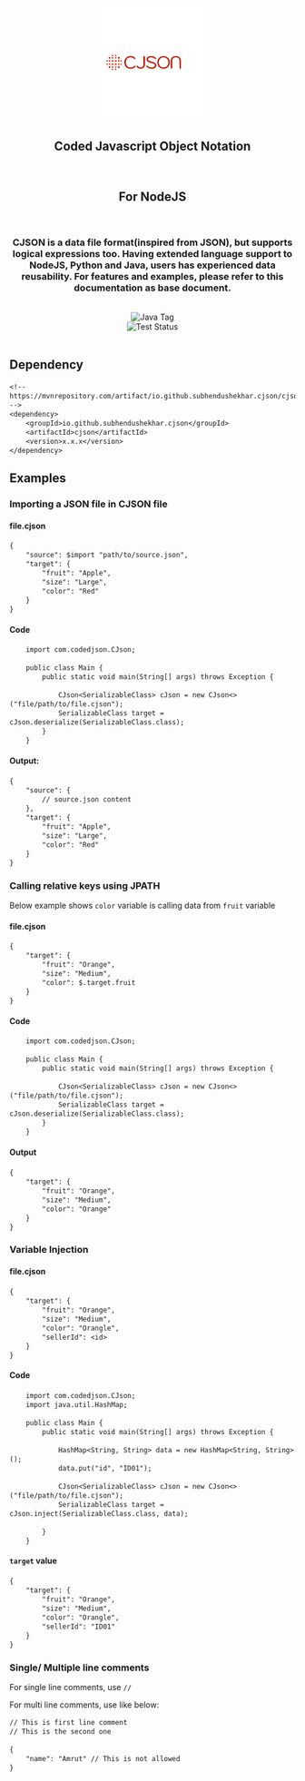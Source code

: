 <div align="center">
    <img src="https://github.com/SubhenduShekhar/cjson/blob/main/docs/logo.png?raw=true" width="200" alt="CJSON Logo"/>
    <h2>Coded Javascript Object Notation</h2><br/>
    <h2>For NodeJS</h2><br/>
    <h3>
        CJSON is a data file format(inspired from JSON), but supports logical expressions too. Having extended language support to NodeJS, Python and Java, users has experienced data reusability. For features and examples, please refer to this documentation as base document.
    </h3>
    <br/>
    <div>
        <img src="https://img.shields.io/badge/java-blue" alt="Java Tag">
    </div>
    <div>
        <img src="https://github.com/SubhenduShekhar/cjson/actions/workflows/java-tests.yml/badge.svg" alt="Test Status"/>
    </div>
</div>

<br/>

## Dependency

```
<!-- https://mvnrepository.com/artifact/io.github.subhendushekhar.cjson/cjson -->
<dependency>
    <groupId>io.github.subhendushekhar.cjson</groupId>
    <artifactId>cjson</artifactId>
    <version>x.x.x</version>
</dependency>

```


## Examples

### Importing a JSON file in CJSON file

#### file.cjson

```
{
    "source": $import "path/to/source.json",
    "target": {
        "fruit": "Apple",
        "size": "Large",
        "color": "Red"
    }
}
```

#### Code

```
    import com.codedjson.CJson;

    public class Main {
        public static void main(String[] args) throws Exception {
            
            CJson<SerializableClass> cJson = new CJson<>("file/path/to/file.cjson");
            SerializableClass target = cJson.deserialize(SerializableClass.class);
        }
    }
```

#### Output: 

```
{
    "source": {
        // source.json content
    },
    "target": {
        "fruit": "Apple",
        "size": "Large",
        "color": "Red"
    }
}
```

### Calling relative keys using JPATH

Below example shows `color` variable is calling data from `fruit` variable

#### file.cjson
```
{
    "target": {
        "fruit": "Orange",
        "size": "Medium",
        "color": $.target.fruit
    }
}
```

#### Code

```
    import com.codedjson.CJson;

    public class Main {
        public static void main(String[] args) throws Exception {
            
            CJson<SerializableClass> cJson = new CJson<>("file/path/to/file.cjson");
            SerializableClass target = cJson.deserialize(SerializableClass.class);
        }
    }
```

#### Output

```
{
    "target": {
        "fruit": "Orange",
        "size": "Medium",
        "color": "Orange"
    }
}
```

### Variable Injection

#### file.cjson

```
{
    "target": {
        "fruit": "Orange",
        "size": "Medium",
        "color": "Orangle",
        "sellerId": <id>
    }
}
```

#### Code

```
    import com.codedjson.CJson;
    import java.util.HashMap;

    public class Main {
        public static void main(String[] args) throws Exception {
            
            HashMap<String, String> data = new HashMap<String, String>();
            data.put("id", "ID01");

            CJson<SerializableClass> cJson = new CJson<>("file/path/to/file.cjson");
            SerializableClass target = cJson.inject(SerializableClass.class, data);

        }
    }
```

#### `target` value

```
{
    "target": {
        "fruit": "Orange",
        "size": "Medium",
        "color": "Orangle",
        "sellerId": "ID01"
    }
}
```

### Single/ Multiple line comments

For single line comments, use `//`

For multi line comments, use like below:
```
// This is first line comment
// This is the second one

{
    "name": "Amrut" // This is not allowed
}
```